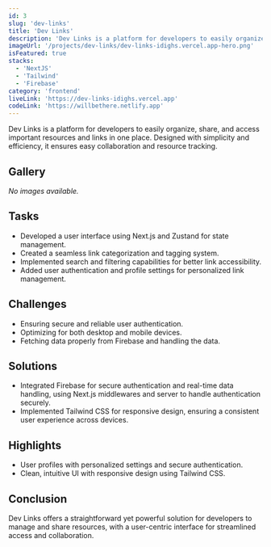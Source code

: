 ```yaml
---
id: 3
slug: 'dev-links'
title: 'Dev Links'
description: 'Dev Links is a platform for developers to easily organize, share, and access important resources and links in one place.'
imageUrl: '/projects/dev-links/dev-links-idighs.vercel.app-hero.png'
isFeatured: true
stacks:
  - 'NextJS'
  - 'Tailwind'
  - 'Firebase'
category: 'frontend'
liveLink: 'https://dev-links-idighs.vercel.app'
codeLink: 'https://willbethere.netlify.app'
---
```



Dev Links is a platform for developers to easily organize, share, and access important resources and links in one place.
Designed with simplicity and efficiency, it ensures easy collaboration and resource tracking.

## Gallery
_No images available._

## Tasks
- Developed a user interface using Next.js and Zustand for state management.
- Created a seamless link categorization and tagging system.
- Implemented search and filtering capabilities for better link accessibility.
- Added user authentication and profile settings for personalized link management.

## Challenges
- Ensuring secure and reliable user authentication.
- Optimizing for both desktop and mobile devices.
- Fetching data properly from Firebase and handling the data.

## Solutions
- Integrated Firebase for secure authentication and real-time data handling, using Next.js middlewares and server to handle authentication securely.
- Implemented Tailwind CSS for responsive design, ensuring a consistent user experience across devices.

## Highlights
- User profiles with personalized settings and secure authentication.
- Clean, intuitive UI with responsive design using Tailwind CSS.

## Conclusion
Dev Links offers a straightforward yet powerful solution for developers to manage and share resources, with a user-centric interface for streamlined access and collaboration.
